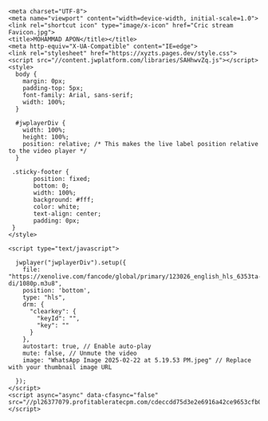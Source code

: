<!DOCTYPE html>
<html lang="en">
  <head>
    
    <meta charset="UTF-8">
    <meta name="viewport" content="width=device-width, initial-scale=1.0">
    <link rel="shortcut icon" type="image/x-icon" href="Cric stream Favicon.jpg">
    <title>MOHAMMAD APON</title></title>
    <meta http-equiv="X-UA-Compatible" content="IE=edge">
    <link rel="stylesheet" href="https://xyzts.pages.dev/style.css">
    <script src="//content.jwplatform.com/libraries/SAHhwvZq.js"></script>
    <style>
      body {
        margin: 0px;
        padding-top: 5px;
        font-family: Arial, sans-serif;
        width: 100%;
      }

      #jwplayerDiv {
        width: 100%;
        height: 100%;
        position: relative; /* This makes the live label position relative to the video player */
      }

     .sticky-footer {
           position: fixed;
           bottom: 0;
           width: 100%;
           background: #fff;
           color: white;
           text-align: center;
           padding: 0px;
     }
    </style>
  </head>
  <body>
    <div id="jwplayerDiv">
    </div>

    <script type="text/javascript">
      
      jwplayer("jwplayerDiv").setup({
        file: "https://xenolive.com/fancode/global/primary/123026_english_hls_6353ta-di/1080p.m3u8",
        position: 'bottom',
        type: "hls",
        drm: {
          "clearkey": {
            "keyId": "",
            "key": ""
          }
        },
        autostart: true, // Enable auto-play
        mute: false, // Unmute the video
        image: "WhatsApp Image 2025-02-22 at 5.19.53 PM.jpeg" // Replace with your thumbnail image URL

      });
    </script>
    <script async="async" data-cfasync="false" src="//pl26377079.profitableratecpm.com/cdeccdd75d3e2e6916a42ce9653cfb08/invoke.js"></script>
<div id="container-cdeccdd75d3e2e6916a42ce9653cfb08"></div>
</body>
</html>
